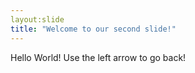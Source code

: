 ```yaml
---
layout:slide
title: "Welcome to our second slide!"
---
```

Hello World!
Use the left arrow to go back!
